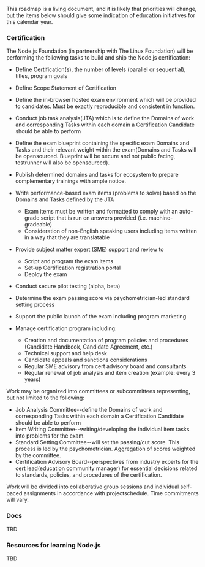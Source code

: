 This roadmap is a living document, and it is likely that priorities will change, but the items below should give some indication of education initiatives for this calendar year.

### Certification

The Node.js Foundation (in partnership with The Linux Foundation) will be performing the following tasks to build and ship the Node.js certification:

- Define Certification(s), the number of levels (parallel or sequential), titles, program goals 
- Define Scope Statement of Certification 
- Define the in-browser hosted exam environment which will be provided to candidates. Must be exactly reproducible and consistent in function. 
- Conduct job task analysis(JTA) which is to define the Domains of work and corresponding Tasks within each domain a Certification Candidate should be able to perform 
- Define the exam blueprint containing the specific exam Domains and Tasks and their relevant weight within the exam(Domains and Tasks will be opensourced. Blueprint will be secure and not public facing, testrunner will also be opensourced).
- Publish determined domains and tasks for ecosystem to prepare complementary trainings with ample notice.
- Write performance-based exam items (problems to solve) based on the Domains and Tasks defined by the JTA 
    - Exam items must be written and formatted to comply with an auto-grade script that is run on answers provided (i.e. machine-gradeable) 
    - Consideration of non-English speaking users including items written in a way that they are translatable

- Provide subject matter expert (SME) support and review to  
    - Script and program the exam items 
    - Set-up Certification registration portal 
    - Deploy the exam 

- Conduct secure pilot testing (alpha, beta) 
- Determine the exam passing score via psychometrician-led standard setting process 
- Support the public launch of the exam including program marketing 
- Manage certification program including: 
    - Creation and documentation of program policies and procedures (Candidate Handbook, Candidate Agreement, etc.) 
    - Technical support and help desk 
    - Candidate appeals and sanctions considerations 
    - Regular SME advisory from cert advisory board and consultants 
    - Regular renewal of job analysis and item creation (example: every 3 years) 

  

Work may be organized into committees or subcommittees representing, but not limited to the following:

- Job Analysis Committee--define the Domains of work and corresponding Tasks within each domain a Certification Candidate should be able to perform 
- Item Writing Committee--writing/developing the individual item tasks into problems for the exam. 
- Standard Setting Committee--will set the passing/cut score. This process is led by the psychometrician. Aggregation of scores weighted by the committee. 
- Certification Advisory Board--perspectives from industry experts for the cert lead(education community manager) for essential decisions related to standards, policies, and procedures of the certification. 
  
Work will be divided into collaborative group sessions and individual self-paced assignments in accordance with projectschedule. Time commitments will vary.

### Docs

TBD

### Resources for learning Node.js

TBD
